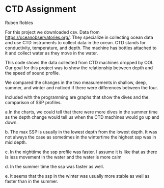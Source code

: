 # CTD Assignment 
Ruben Robles

For this project we downloaded csv. Data from https://oceanobservatories.org/. They specialize in collecting ocean data and use CTD instruments to collect data in the ocean. CTD stands for conductivity, temperature, and depth. The machine has bottles attached to it and collect water as they move in the water. 

This code shows the data collected from CTD machines dropped by OOI. Our goal for this project was to show
the relationship between depth and the speed of sound profile.

We compared the changes in the two measurements in shallow, deep, summer, and winter and noticed if there were 
differences between the four. 

Included with the programming are graphs that show the dives and the comparison of SSP profiles. 

a.In the charts, we could tell that there were more dives in the summer time as the depth change would tell us when the 
CTD machines would go up and down.

b. The max SSP is usually in the lowest depth from the lowest depth. It was not always the case as sometimes in the wintertime the highest ssp was in mid depth. 

c. In the nighttime the ssp profile was faster. I assume it is like that as there is less movement in the water and the water is  more calm

d. In the summer time the ssp was faster as well.

e. It seems that the ssp in the winter was usually more stable as well as faster than in the summer. 
